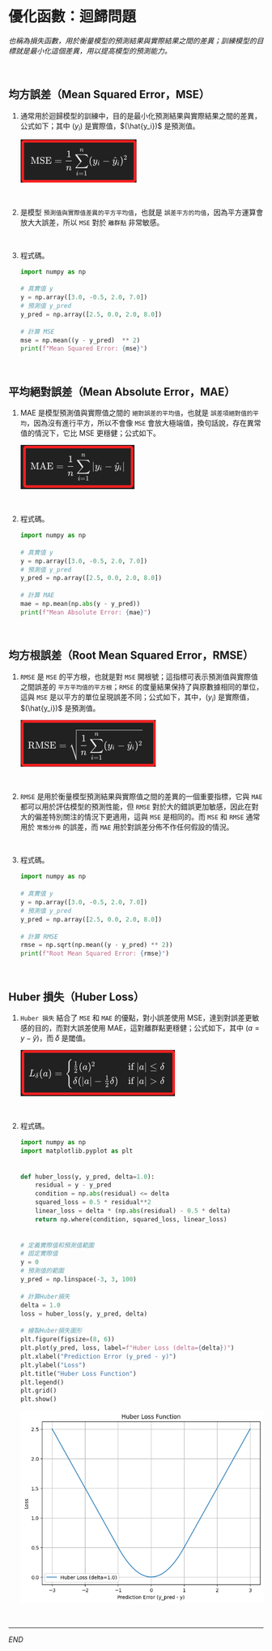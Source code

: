 # 優化函數：迴歸問題

_也稱為損失函數，用於衡量模型的預測結果與實際結果之間的差異；訓練模型的目標就是最小化這個差異，用以提高模型的預測能力。_

<br>

## 均方誤差（Mean Squared Error，MSE）

1. 通常用於迴歸模型的訓練中，目的是最小化預測結果與實際結果之間的差異，公式如下；其中 $(y_i)$ 是實際值，$(\hat{y_i})$ 是預測值。

    ![](images/img_45.png)

<br>

2. 是模型 `預測值與實際值差異的平方平均值`，也就是 `誤差平方的均值`，因為平方運算會放大大誤差，所以 `MSE` 對於 `離群點` 非常敏感。

<br>

3. 程式碼。

    ```python
    import numpy as np

    # 真實值 y
    y = np.array([3.0, -0.5, 2.0, 7.0])
    # 預測值 y_pred
    y_pred = np.array([2.5, 0.0, 2.0, 8.0])

    # 計算 MSE
    mse = np.mean((y - y_pred)  ** 2)
    print(f"Mean Squared Error: {mse}")
    ```

<br>

## 平均絕對誤差（Mean Absolute Error，MAE）

1. MAE 是模型預測值與實際值之間的 `絕對誤差的平均值`，也就是 `誤差項絕對值的平均`，因為沒有進行平方，所以不會像 `MSE` 會放大極端值，換句話說，存在異常值的情況下，它比 MSE 更穩健；公式如下。

    ![](images/img_46.png)

<br>

2. 程式碼。

    ```python
    import numpy as np

    # 真實值 y
    y = np.array([3.0, -0.5, 2.0, 7.0])
    # 預測值 y_pred
    y_pred = np.array([2.5, 0.0, 2.0, 8.0])

    # 計算 MAE
    mae = np.mean(np.abs(y - y_pred))
    print(f"Mean Absolute Error: {mae}")
    ```

<br>

## 均方根誤差（Root Mean Squared Error，RMSE）

1. `RMSE` 是 `MSE` 的平方根，也就是對 `MSE` 開根號；這指標可表示預測值與實際值之間誤差的 `平方平均值的平方根`；`RMSE` 的度量結果保持了與原數據相同的單位，這與 `MSE` 是以平方的單位呈現誤差不同；公式如下，其中，$(y_i)$ 是實際值，$(\hat{y_i})$ 是預測值。

    ![](images/img_47.png)

<br>

2. `RMSE` 是用於衡量模型預測結果與實際值之間的差異的一個重要指標，它與 `MAE` 都可以用於評估模型的預測性能，但 `RMSE` 對於大的錯誤更加敏感，因此在對大的偏差特別關注的情況下更適用，這與 `MSE` 是相同的。而 `MSE` 和 `RMSE` 通常用於 `常態分佈` 的誤差，而 `MAE` 用於對誤差分佈不作任何假設的情況。

<br>

3. 程式碼。

    ```python
    import numpy as np

    # 真實值 y
    y = np.array([3.0, -0.5, 2.0, 7.0])
    # 預測值 y_pred
    y_pred = np.array([2.5, 0.0, 2.0, 8.0])

    # 計算 RMSE
    rmse = np.sqrt(np.mean((y - y_pred) ** 2))
    print(f"Root Mean Squared Error: {rmse}")
    ```

<br>

## Huber 損失（Huber Loss）

1. `Huber 損失` 結合了 `MSE` 和 `MAE` 的優點，對小誤差使用 MSE，達到對誤差更敏感的目的，而對大誤差使用 MAE，這對離群點更穩健；公式如下，其中 $(a = y - \hat{y})$，而 𝛿 是閾值。

    ![](images/img_48.png)

<br>

2. 程式碼。

    ```python
    import numpy as np
    import matplotlib.pyplot as plt


    def huber_loss(y, y_pred, delta=1.0):
        residual = y - y_pred
        condition = np.abs(residual) <= delta
        squared_loss = 0.5 * residual**2
        linear_loss = delta * (np.abs(residual) - 0.5 * delta)
        return np.where(condition, squared_loss, linear_loss)


    # 定義實際值和預測值範圍
    # 固定實際值
    y = 0
    # 預測值的範圍
    y_pred = np.linspace(-3, 3, 100)

    # 計算Huber損失
    delta = 1.0
    loss = huber_loss(y, y_pred, delta)

    # 繪製Huber損失圖形
    plt.figure(figsize=(8, 6))
    plt.plot(y_pred, loss, label=f"Huber Loss (delta={delta})")
    plt.xlabel("Prediction Error (y_pred - y)")
    plt.ylabel("Loss")
    plt.title("Huber Loss Function")
    plt.legend()
    plt.grid()
    plt.show()
    ```

    ![](images/img_49.png)

<br>

___

_END_